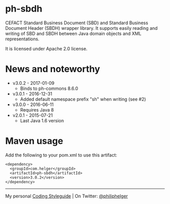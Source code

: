# ph-sbdh

CEFACT Standard Business Document (SBD) and Standard Business Document Header (SBDH) wrapper library.
It supports easily reading and writing of SBD and SBDH between Java domain objects and XML representations.

It is licensed under Apache 2.0 license.

# News and noteworthy

  * v3.0.2 - 2017-01-09
    * Binds to ph-commons 8.6.0
  * v3.0.1 - 2016-12-31
    * Added default namespace prefix "sh" when writing (see #2)
  * v3.0.0 - 2016-06-11
    * Requires Java 8
  * v2.0.1 - 2015-07-21
    * Last Java 1.6 version  

# Maven usage
Add the following to your pom.xml to use this artifact:
```
<dependency>
  <groupId>com.helger</groupId>
  <artifactId>ph-sbdh</artifactId>
  <version>3.0.2</version>
</dependency>
```

---

My personal [Coding Styleguide](https://github.com/phax/meta/blob/master/CodeingStyleguide.md) |
On Twitter: <a href="https://twitter.com/philiphelger">@philiphelger</a>
